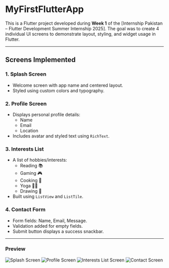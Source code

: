 # MyFirstFlutterApp

This is a Flutter project developed during **Week 1** of the [Internship Pakistan – Flutter Development Summer Internship 2025]. The goal was to create 4 individual UI screens to demonstrate layout, styling, and widget usage in Flutter.

---

## Screens Implemented

### 1. Splash Screen
- Welcome screen with app name and centered layout.
- Styled using custom colors and typography.

### 2. Profile Screen
- Displays personal profile details:
  - Name
  - Email
  - Location
- Includes avatar and styled text using `RichText`.

### 3. Interests List
- A list of hobbies/interests:
  - Reading 📚
  - Gaming 🎮
  - Cooking 🍳
  - Yoga 🧘‍♂️
  - Drawing 🎨
- Built using `ListView` and `ListTile`.

### 4. Contact Form
- Form fields: Name, Email, Message.
- Validation added for empty fields.
- Submit button displays a success snackbar.

---

### Preview
![Splash Screen](assets/splash_screen.PNG)
![Profile Screen](assets/profile_screen.PNG)
![Interests List Screen](assets/interest_list_screen.PNG)
![Contact Screen](assets/contact_screen.PNG)
